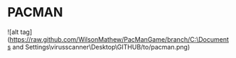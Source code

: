 PACMAN
======

![alt tag](https://raw.github.com/WilsonMathew/PacManGame/branch/C:\Documents and Settings\virusscanner\Desktop\GITHUB/to/pacman.png)
